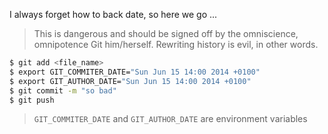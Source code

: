 I always forget how to back date, so here we go ...

> This is dangerous and should be signed off by the omniscience, omnipotence Git him/herself. Rewriting history is evil, in other words.

```bash
$ git add <file_name>
$ export GIT_COMMITER_DATE="Sun Jun 15 14:00 2014 +0100"
$ export GIT_AUTHOR_DATE="Sun Jun 15 14:00 2014 +0100"
$ git commit -m "so bad"
$ git push
```

> `GIT_COMMITER_DATE` and `GIT_AUTHOR_DATE` are environment variables

